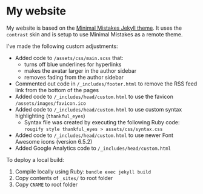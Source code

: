 # My website

My website is based on the [Minimal Mistakes Jekyll theme](https://github.com/mmistakes/minimal-mistakes). It uses the `contrast` skin and is setup to use Minimal Mistakes as a remote theme.

I've made the following custom adjustments:
  - Added code to `/assets/css/main.scss` that:
    - turns off blue underlines for hyperlinks
	- makes the avatar larger in the author sidebar
	- removes fading from the author sidebar
  - Commented out code in `/_includes/footer.html` to remove the RSS feed link from the bottom of the pages
  - Added code to `/_includes/head/custom.html` to use the favicon `/assets/images/favicon.ico`
  - Added code to `/_includes/head/custom.html` to use custom syntax highlighting (`thankful_eyes`)
    - Syntax file was created by executing the following Ruby code: `rougify style thankful_eyes > assets/css/syntax.css`
  - Added code to `/_includes/head/custom.html` to use newer Font Awesome icons (version 6.5.2)
  - Added Google Analytics code to `/_includes/head/custom.html`

To deploy a local build:
  1. Compile locally using Ruby: `bundle exec jekyll build`
  1. Copy contents of `_sites/` to root folder
  1. Copy `CNAME` to root folder
